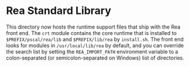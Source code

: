 # Rea Standard Library

This directory now hosts the runtime support files that ship with the Rea
front end.  The `crt` module contains the core runtime that is installed to
`$PREFIX/pscal/rea/lib` and `$PREFIX/lib/rea` by `install.sh`.  The front end
looks for modules in `/usr/local/lib/rea` by default, and you can override the
search list by setting the `REA_IMPORT_PATH` environment variable to a
colon-separated (or semicolon-separated on Windows) list of directories.
